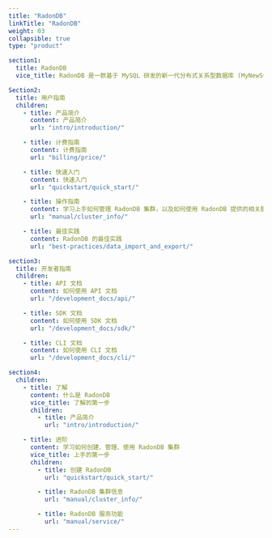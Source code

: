 ```yaml
---
title: "RadonDB"
linkTitle: "RadonDB"
weight: 03
collapsible: true
type: "product"

section1:
  title: RadonDB
  vice_title: RadonDB 是一款基于 MySQL 研发的新一代分布式关系型数据库 (MyNewSQL)。

Section2:
  title: 用户指南
  children:
    - title: 产品简介
      content: 产品简介
      url: "intro/introduction/"

    - title: 计费指南
      content: 计费指南
      url: "billing/price/"

    - title: 快速入门
      content: 快速入门
      url: "quickstart/quick_start/"

    - title: 操作指南
      content: 学习上手如何管理 RadonDB 集群，以及如何使用 RadonDB 提供的相关服务等。
      url: "manual/cluster_info/"

    - title: 最佳实践
      content: RadonDB 的最佳实践
      url: "best-practices/data_import_and_export/"

section3:
  title: 开发者指南
  children:
    - title: API 文档
      content: 如何使用 API 文档
      url: "/development_docs/api/"

    - title: SDK 文档
      content: 如何使用 SDK 文档
      url: "/development_docs/sdk/"

    - title: CLI 文档
      content: 如何使用 CLI 文档
      url: "/development_docs/cli/"

section4:
  children:
    - title: 了解
      content: 什么是 RadonDB
      vice_title: 了解的第一步
      children:
        - title: 产品简介
          url: "intro/introduction/"

    - title: 进阶
      content: 学习如何创建、管理、使用 RadonDB 集群
      vice_title: 上手的第一步
      children: 
        - title: 创建 RadonDB
          url: "quickstart/quick_start/"

        - title: RadonDB 集群信息
          url: "manual/cluster_info/"

        - title: RadonDB 服务功能
          url: "manual/service/"
---
```



<!-- type: "product" 这个参数表明这是一个产品index页面 -->
<!-- section1 为产品index页面 主标题 副标题 video  video_img为视频图片  -->
<!-- section2 为产品index页面 第一个大块的用户文档配置  -->
<!-- section3 为产品index页面 第二个大块的开发者文档配置  -->
<!-- section4 为产品index页面 第三个大块的学习路径配置  -->